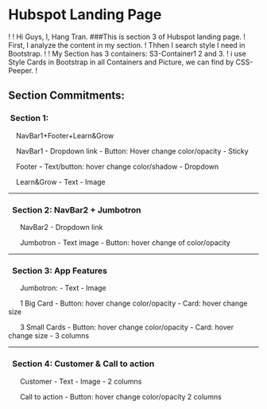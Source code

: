 # Hubspot Landing Page
!
! Hi Guys, I, Hang Tran.
###This is section 3 of Hubspot landing page.
! First, I analyze the content in my section.
! Thhen I search style I need in Bootstrap.
!
!  My Section has 3 containers: S3-Container1 2 and 3.
! i use Style Cards in Bootstrap in all Containers and Picture, we can find by CSS-Peeper.
! 

## Section Commitments:

### &nbsp;Section 1:

&nbsp;&nbsp;&nbsp; NavBar1+Footer+Learn&Grow

&nbsp;&nbsp;&nbsp; NavBar1 - Dropdown link - Button: Hover change color/opacity - Sticky

&nbsp;&nbsp;&nbsp; Footer - Text/button: hover change color/shadow - Dropdown

&nbsp;&nbsp;&nbsp; Learn&Grow - Text - Image

---

### &nbsp; Section 2: NavBar2 + Jumbotron

&nbsp; &nbsp; &nbsp; NavBar2 - Dropdown link

&nbsp; &nbsp; &nbsp; Jumbotron - Text image - Button: hover change of color/opacity

---

### &nbsp; Section 3: App Features

&nbsp; &nbsp; &nbsp; Jumbotron: - Text - Image

&nbsp; &nbsp; &nbsp; 1 Big Card - Button: hover change color/opacity - Card: hover change size

&nbsp; &nbsp; &nbsp; 3 Small Cards - Button: hover change color/opacity - Card: hover change size - 3 columns

---

### &nbsp; Section 4: Customer & Call to action

&nbsp; &nbsp; &nbsp; Customer - Text - Image - 2 columns

&nbsp; &nbsp; &nbsp; Call to action - Button: hover change color/opacity
2 columns

